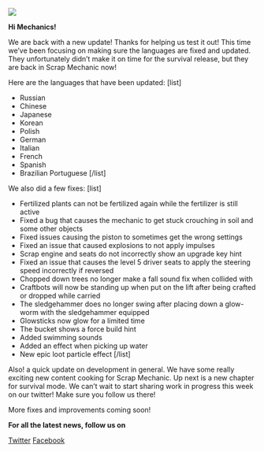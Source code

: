 ![](https://cdn.akamai.steamstatic.com/steamcommunity/public/images/clans//11471984/603024a52737dc0483b07166d8ea40652c91e337.png)

**Hi Mechanics!**


We are back with a new update! Thanks for helping us test it out!
This time we’ve been focusing on making sure the languages are fixed and updated. 
They unfortunately didn’t make it on time for the survival release, but they are back in Scrap Mechanic now!

Here are the languages that have been updated:
[list]
* Russian
* Chinese 
* Japanese 
* Korean 
* Polish
* German
* Italian
* French
* Spanish
* Brazilian Portuguese 
[/list]

We also did a few fixes:
[list]
* Fertilized plants can not be fertilized again while the fertilizer is still active
* Fixed a bug that causes the mechanic to get stuck crouching in soil and some other objects
* Fixed issues causing the piston to sometimes get the wrong settings
* Fixed an issue that caused explosions to not apply impulses
* Scrap engine and seats do not incorrectly show an upgrade key hint
* Fixed an issue that causes the level 5 driver seats to apply the steering speed incorrectly if reversed
* Chopped down trees no longer make a fall sound fix when collided with
* Craftbots will now be standing up when put on the lift after being crafted or dropped while carried
* The sledgehammer does no longer swing after placing down a glow-worm with the sledgehammer equipped
* Glowsticks now glow for a limited time
* The bucket shows a force build hint
* Added swimming sounds
* Added an effect when picking up water
* New epic loot particle effect
[/list]

Also! a quick update on development in general. 
We have some really exciting new content cooking for Scrap Mechanic. 
Up next is a new chapter for survival mode. We can’t wait to start sharing work in progress
this week on our twitter! Make sure you follow us there!

More fixes and improvements coming soon!

**For all the latest news, follow us on**

[Twitter](https://twitter.com/ScrapMechanic)
[Facebook](https://www.facebook.com/scrapmechanic/)